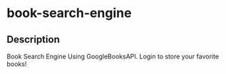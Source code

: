 # book-search-engine

## Description 
Book Search Engine Using GoogleBooksAPI. Login to store your favorite books!

